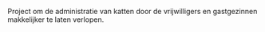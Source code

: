Project om de administratie van katten door de vrijwilligers en gastgezinnen makkelijker te laten verlopen.
